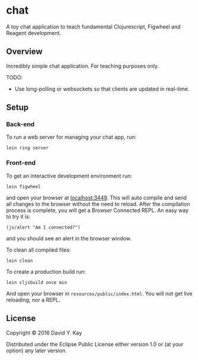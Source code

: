 # chat

A toy chat application to teach fundamental Clojurescript, Figwheel and Reagent development.

## Overview

Incredibly simple chat application. For teaching purposes only. 

TODO:

* Use long-polling or websockets so that clients are updated in real-time.

## Setup

### Back-end

To run a web server for managing your chat app, run:

    lein ring server

### Front-end

To get an interactive development environment run:

    lein figwheel

and open your browser at [localhost:3449](http://localhost:3449/).
This will auto compile and send all changes to the browser without the
need to reload. After the compilation process is complete, you will
get a Browser Connected REPL. An easy way to try it is:

    (js/alert "Am I connected?")

and you should see an alert in the browser window.

To clean all compiled files:

    lein clean

To create a production build run:

    lein cljsbuild once min

And open your browser in `resources/public/index.html`. You will not
get live reloading, nor a REPL. 

## License

Copyright © 2016 David Y. Kay

Distributed under the Eclipse Public License either version 1.0 or (at your option) any later version.
